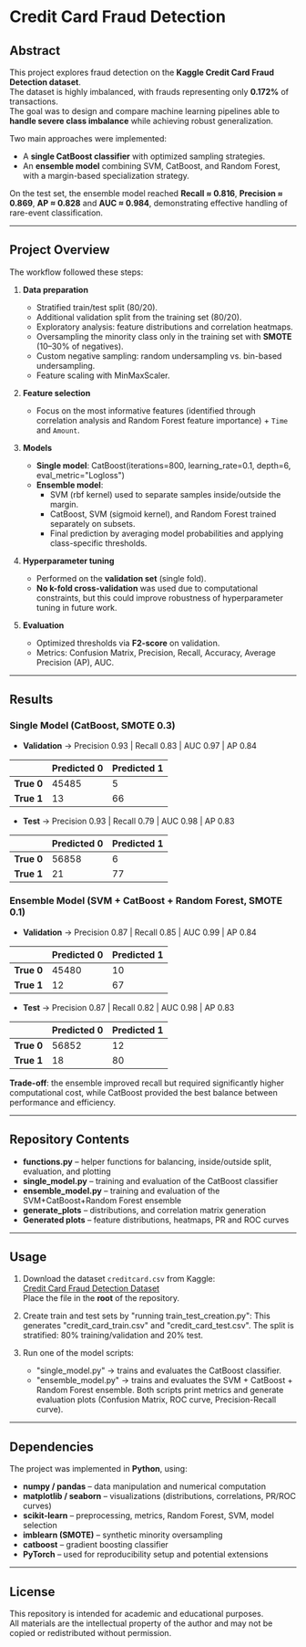 # Credit Card Fraud Detection 

## Abstract
This project explores fraud detection on the **Kaggle Credit Card Fraud Detection dataset**.  
The dataset is highly imbalanced, with frauds representing only **0.172%** of transactions.  
The goal was to design and compare machine learning pipelines able to **handle severe class imbalance** while achieving robust generalization.  

Two main approaches were implemented:  
- A **single CatBoost classifier** with optimized sampling strategies.  
- An **ensemble model** combining SVM, CatBoost, and Random Forest, with a margin-based specialization strategy.  

On the test set, the ensemble model reached **Recall ≈ 0.816**, **Precision ≈ 0.869**, **AP ≈ 0.828** and **AUC ≈ 0.984**, demonstrating effective handling of rare-event classification.  

---

## Project Overview
The workflow followed these steps:  

1. **Data preparation**  
   - Stratified train/test split (80/20).    
   - Additional validation split from the training set (80/20).
   - Exploratory analysis: feature distributions and correlation heatmaps.
   - Oversampling the minority class only in the training set with **SMOTE** (10–30% of negatives). 
   - Custom negative sampling: random undersampling vs. bin-based undersampling.    
   - Feature scaling with MinMaxScaler.    

2. **Feature selection**  
   - Focus on the most informative features (identified through correlation analysis and Random Forest feature importance) + `Time` and `Amount`.

3. **Models**  
   - **Single model**: CatBoost(iterations=800, learning_rate=0.1, depth=6, eval_metric="Logloss") 
   - **Ensemble model**:  
     - SVM (rbf kernel) used to separate samples inside/outside the margin.  
     - CatBoost, SVM (sigmoid kernel), and Random Forest trained separately on subsets.  
     - Final prediction by averaging model probabilities and applying class-specific thresholds.  

4. **Hyperparameter tuning**  
   - Performed on the **validation set** (single fold).  
   - **No k-fold cross-validation** was used due to computational constraints, but this could improve robustness of hyperparameter tuning in future work.  

5. **Evaluation**  
   - Optimized thresholds via **F2-score** on validation.  
   - Metrics: Confusion Matrix, Precision, Recall, Accuracy, Average Precision (AP), AUC.  

---

## Results

### Single Model (CatBoost, SMOTE 0.3)

- **Validation** → Precision 0.93 | Recall 0.83 | AUC 0.97 | AP 0.84  

|               | Predicted 0 | Predicted 1 |
|---------------|-------------|-------------|
| **True 0**    | 45485       | 5           |
| **True 1**    | 13          | 66          |

- **Test**       → Precision 0.93 | Recall 0.79 | AUC 0.98 | AP 0.83 

|               | Predicted 0 | Predicted 1 |
|---------------|-------------|-------------|
| **True 0**    | 56858       | 6           |
| **True 1**    | 21          | 77          |

### Ensemble Model (SVM + CatBoost + Random Forest, SMOTE 0.1)

- **Validation** → Precision 0.87 | Recall 0.85 | AUC 0.99 | AP 0.84 

|               | Predicted 0 | Predicted 1 |
|---------------|-------------|-------------|
| **True 0**    | 45480       | 10          |
| **True 1**    | 12          | 67          |

- **Test**       → Precision 0.87 | Recall 0.82 | AUC 0.98 | AP 0.83

|               | Predicted 0 | Predicted 1 |
|---------------|-------------|-------------|
| **True 0**    | 56852       | 12          |
| **True 1**    | 18          | 80          |

**Trade-off**: the ensemble improved recall but required significantly higher computational cost, while CatBoost provided the best balance between performance and efficiency.  

---

## Repository Contents
- **functions.py** – helper functions for balancing, inside/outside split, evaluation, and plotting  
- **single_model.py** – training and evaluation of the CatBoost classifier  
- **ensemble_model.py** – training and evaluation of the SVM+CatBoost+Random Forest ensemble  
- **generate_plots** – distributions, and correlation matrix generation  
- **Generated plots** – feature distributions, heatmaps, PR and ROC curves  

---

## Usage

1. Download the dataset `creditcard.csv` from Kaggle:  
   [Credit Card Fraud Detection Dataset](https://www.kaggle.com/datasets/mlg-ulb/creditcardfraud/)  
   Place the file in the **root** of the repository.  

2. Create train and test sets by "running train_test_creation.py": This generates "credit_card_train.csv" and "credit_card_test.csv". The split is stratified: 80% training/validation and 20% test.

3. Run one of the model scripts:
   - "single_model.py" → trains and evaluates the CatBoost classifier.
   - "ensemble_model.py" → trains and evaluates the SVM + CatBoost + Random Forest ensemble.
Both scripts print metrics and generate evaluation plots (Confusion Matrix, ROC curve, Precision-Recall curve).

---

## Dependencies
The project was implemented in **Python**, using:  
- **numpy / pandas** – data manipulation and numerical computation  
- **matplotlib / seaborn** – visualizations (distributions, correlations, PR/ROC curves)  
- **scikit-learn** – preprocessing, metrics, Random Forest, SVM, model selection  
- **imblearn (SMOTE)** – synthetic minority oversampling  
- **catboost** – gradient boosting classifier  
- **PyTorch** – used for reproducibility setup and potential extensions  

---

## License
This repository is intended for academic and educational purposes.  
All materials are the intellectual property of the author and may not be copied or redistributed without permission.  